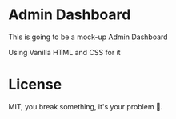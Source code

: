 # Admin Dashboard
This is going to be a mock-up Admin Dashboard

Using Vanilla HTML and CSS for it

# License
MIT, you break something, it's your problem 🤡.